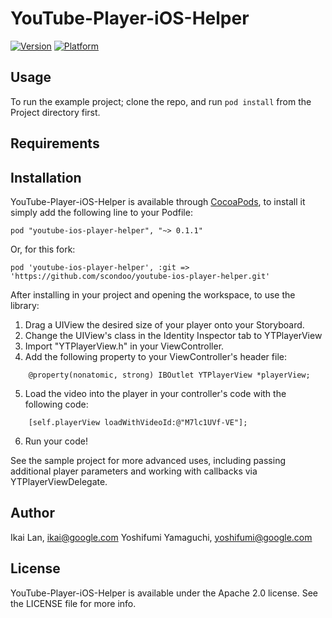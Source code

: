 # YouTube-Player-iOS-Helper

[![Version](http://cocoapod-badges.herokuapp.com/v/YouTube-Player-iOS-Helper/badge.png)](http://cocoadocs.org/docsets/YouTube-Player-iOS-Helper)
[![Platform](http://cocoapod-badges.herokuapp.com/p/YouTube-Player-iOS-Helper/badge.png)](http://cocoadocs.org/docsets/YouTube-Player-iOS-Helper)

## Usage

To run the example project; clone the repo, and run `pod install` from the Project directory first.

## Requirements

## Installation

YouTube-Player-iOS-Helper is available through [CocoaPods](http://cocoapods.org), to install
it simply add the following line to your Podfile:

    pod "youtube-ios-player-helper", "~> 0.1.1"

Or, for this fork:

    pod 'youtube-ios-player-helper', :git => 'https://github.com/scondoo/youtube-ios-player-helper.git'

After installing in your project and opening the workspace, to use the library:

  1. Drag a UIView the desired size of your player onto your Storyboard.
  2. Change the UIView's class in the Identity Inspector tab to YTPlayerView
  3. Import "YTPlayerView.h" in your ViewController.
  4. Add the following property to your ViewController's header file:
```objc
    @property(nonatomic, strong) IBOutlet YTPlayerView *playerView;
```
  5. Load the video into the player in your controller's code with the following code:
```objc
    [self.playerView loadWithVideoId:@"M7lc1UVf-VE"];
```
  6. Run your code!

See the sample project for more advanced uses, including passing additional player parameters and
working with callbacks via YTPlayerViewDelegate.

## Author

Ikai Lan, ikai@google.com
Yoshifumi Yamaguchi, yoshifumi@google.com

## License

YouTube-Player-iOS-Helper is available under the Apache 2.0 license. See the LICENSE file for more info.
